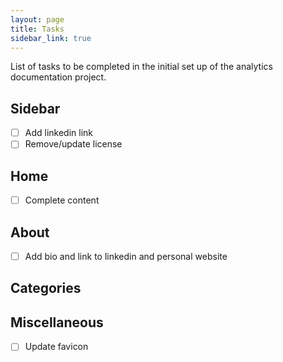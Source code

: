 ```yaml
---
layout: page
title: Tasks
sidebar_link: true
---
```


List of tasks to be completed in the initial set up of the analytics documentation project.

## Sidebar
- [ ] Add linkedin link
- [ ] Remove/update license

## Home
- [ ] Complete content

## About
- [ ] Add bio and link to linkedin and personal website

## Categories

## Miscellaneous
- [ ] Update favicon
